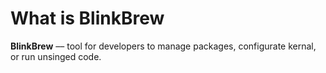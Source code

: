 # What is BlinkBrew
**BlinkBrew** –– tool for developers to manage packages, configurate kernal, or run unsinged code.
